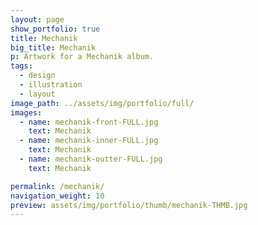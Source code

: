 ```yaml
---
layout: page
show_portfolio: true
title: Mechanik
big_title: Mechanik
p: Artwork for a Mechanik album.
tags:
  - design
  - illustration
  - layout
image_path: ../assets/img/portfolio/full/
images:
  - name: mechanik-front-FULL.jpg
    text: Mechanik
  - name: mechanik-inner-FULL.jpg
    text: Mechanik
  - name: mechanik-outter-FULL.jpg
    text: Mechanik

permalink: /mechanik/
navigation_weight: 10
preview: assets/img/portfolio/thumb/mechanik-THMB.jpg
---
```

